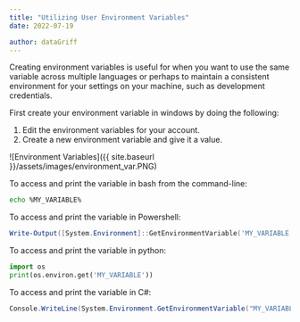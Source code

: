 ```yaml
---
title: "Utilizing User Environment Variables"
date: 2022-07-19

author: dataGriff
---
```


Creating environment variables is useful for when you want to use the same variable across multiple languages or perhaps to maintain a consistent environment for your settings on your machine, such as development credentials.

First create your environment variable in windows by doing the following:

1. Edit the environment variables for your account.
2. Create a new environment variable and give it a value.

![Environment Variables]({{ site.baseurl }}/assets/images/environment_var.PNG)

To access and print the variable in bash from the command-line:

```bash
echo %MY_VARIABLE%
```

To access and print the variable in Powershell:

```powershell
Write-Output([System.Environment]::GetEnvironmentVariable('MY_VARIABLE'))
```

To access and print the variable in python:

```python
import os
print(os.environ.get('MY_VARIABLE'))
```

To access and print the variable in C#:

```c#
Console.WriteLine(System.Environment.GetEnvironmentVariable("MY_VARIABLE"));
```
